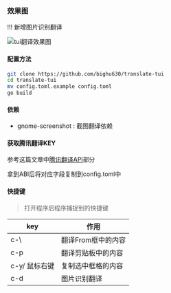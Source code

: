 ### 效果图

!!! 新增图片识别翻译

![tui翻译效果图](https://s1.ax1x.com/2023/08/06/pPAYaWj.png)

#### 配置方法

```sh
git clone https://github.com/bighu630/translate-tui
cd translate-tui
mv config.toml.example config.toml
go build
```

#### 依赖

- gnome-screenshot : 截图翻译依赖

#### 获取腾讯翻译KEY

参考这篇文章中[腾讯翻译API](https://blog.csdn.net/weixin_44253490/article/details/126365385)部分

拿到ABI后将对应字段复制到config.toml中

#### 快捷键

> 打开程序后程序捕捉到的快捷键

| key           | 作用               |
| ------------- | ------------------ |
| c-\           | 翻译From框中的内容 |
| c-p           | 翻译剪贴板中的内容 |
| c-y/ 鼠标右键 | 复制选中框格的内容 |
| c-d           | 图片识别翻译       |

